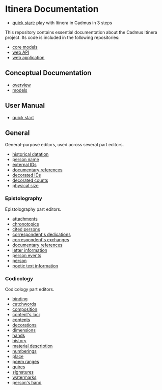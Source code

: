 # Itinera Documentation

- [quick start](./quick-start.md): play with Itinera in Cadmus in 3 steps

This repository contains essential documentation about the Cadmus Itinera project. Its code is included in the following repositories:

- [core models](https://github.com/vedph/cadmus_itinera)
- [web API](https://github.com/vedph/cadmus_itinera_api)
- [web application](https://github.com/vedph/cadmus_itinera_app)

## Conceptual Documentation

- [overview](overview.md)
- [models](models.md)

## User Manual

- [quick start](./quick-start.md)

## General

General-purpose editors, used across several part editors.

- [historical datation](./help/historical-date.md)
- [person name](./help/person-name.md)
- [external IDs](./help/external-ids.md)
- [documentary references](./help/doc-references.md)
- [decorated IDs](./help/decorated-ids.md)
- [decorated counts](./help/decorated-counts.md)
- [physical size](./help/physical-size.md)

### Epistolography

Epistolography part editors.

- [attachments](./help/attachments-part.md)
- [chronotopics](./help/chronotopics-part.md)
- [cited persons](./help/cited-persons-part.md)
- [correspondent's dedications](./help/corr-dedications-part.md)
- [correspondent's exchanges](./help/corr-exchanges-part.md)
- [documentary references](./help/doc-references-part.md)
- [letter information](./help/letter-info-part.md)
- [person events](./help/person-events-part.md)
- [person](./help/person-part.md)
- [poetic text information](./help/poetic-text-info.md)

### Codicology

Codicology part editors.

- [binding](./help/ms-binding-part.md)
- [catchwords](./help/ms-catchwords-part.md)
- [composition](./help/ms-composition-part.md)
- [content's loci](./help/ms-content-loci-part.md)
- [contents](./help/ms-contents-part.md)
- [decorations](./help/ms-decorations-part.md)
- [dimensions](./help/ms-dimensions-part.md)
- [hands](./help/ms-hands-part.md)
- [history](./help/ms-history-part.md)
- [material description](./help/ms-material-dsc-part.md)
- [numberings](./help/ms-numberings-part.md)
- [place](./help/ms-place-part.md)
- [poem ranges](./help/ms-poem-ranges-part.md)
- [quires](./help/ms-quires-part.md)
- [signatures](./help/ms-signatures-part.md)
- [watermarks](./help/ms-watermarks-part.md)
- [person's hand](./help/person-hand-part.md)
